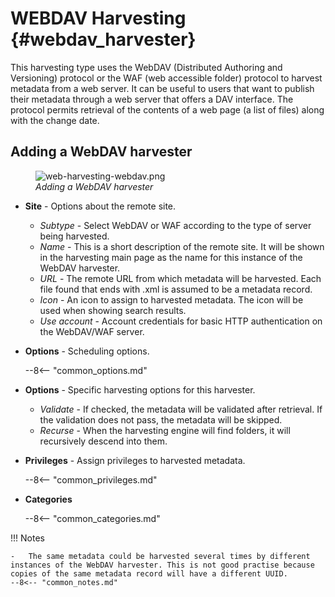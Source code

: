 # WEBDAV Harvesting {#webdav_harvester}

This harvesting type uses the WebDAV (Distributed Authoring and Versioning) protocol or the WAF (web accessible folder) protocol to harvest metadata from a web server. It can be useful to users that want to publish their metadata through a web server that offers a DAV interface. The protocol permits retrieval of the contents of a web page (a list of files) along with the change date.

## Adding a WebDAV harvester

<figure>
<img src="web-harvesting-webdav.png" alt="web-harvesting-webdav.png" />
<figcaption><em>Adding a WebDAV harvester</em></figcaption>
</figure>

-   **Site** - Options about the remote site.

    -   *Subtype* - Select WebDAV or WAF according to the type of server being harvested.
    -   *Name* - This is a short description of the remote site. It will be shown in the harvesting main page as the name for this instance of the WebDAV harvester.
    -   *URL* - The remote URL from which metadata will be harvested. Each file found that ends with .xml is assumed to be a metadata record.
    -   *Icon* - An icon to assign to harvested metadata. The icon will be used when showing search results.
    -   *Use account* - Account credentials for basic HTTP authentication on the WebDAV/WAF server.

-   **Options** - Scheduling options.

    --8<-- "common_options.md"

-   **Options** - Specific harvesting options for this harvester.

    -   *Validate* - If checked, the metadata will be validated after retrieval. If the validation does not pass, the metadata will be skipped.
    -   *Recurse* - When the harvesting engine will find folders, it will recursively descend into them.

-   **Privileges** - Assign privileges to harvested metadata.

    --8<-- "common_privileges.md"

-   **Categories**

    --8<-- "common_categories.md"

!!! Notes

    -   The same metadata could be harvested several times by different instances of the WebDAV harvester. This is not good practise because copies of the same metadata record will have a different UUID.
    --8<-- "common_notes.md"
